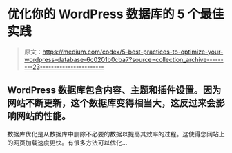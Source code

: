 # 优化你的 WordPress 数据库的 5 个最佳实践

> 原文：<https://medium.com/codex/5-best-practices-to-optimize-your-wordpress-database-6c0201b0cba7?source=collection_archive---------23----------------------->

## WordPress 数据库包含内容、主题和插件设置。因为网站不断更新，这个数据库变得相当大，这反过来会影响网站的性能。

数据库优化是从数据库中删除不必要的数据以提高其效率的过程。这使得您网站上的网页加载速度更快。有很多方法可以优化…